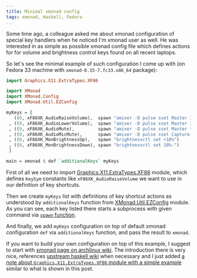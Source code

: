 ```yaml
---
title: Minimal xmonad config
tags: xmonad, Haskell, Fedora
...
```


Some time ago, a colleague asked me about xmonad configuration of special key
handlers when he noticed I'm xmonad user as well. He was interested in as
simple as possible xmonad config file which defines actions for for volume and
brightness control keys found on all recent laptops.

<!--more-->

So let's see the minimal example of such configuration I come up with (on
Fedora 33 machine with `xmonad-0.15-7.fc33.x86_64` package):

``` haskell
import Graphics.X11.ExtraTypes.XF86

import XMonad
import XMonad.Config
import XMonad.Util.EZConfig

myKeys = [
   ((0, xF86XK_AudioRaiseVolume),  spawn "amixer -D pulse sset Master 10%+")
 , ((0, xF86XK_AudioLowerVolume),  spawn "amixer -D pulse sset Master 10%-")
 , ((0, xF86XK_AudioMute),         spawn "amixer -D pulse sset Master toggle")
 , ((0, xF86XK_AudioMicMute),      spawn "amixer -D pulse sset Capture toggle")
 , ((0, xF86XK_MonBrightnessUp),   spawn "brightnessctl set +10%")
 , ((0, xF86XK_MonBrightnessDown), spawn "brightnessctl set 10%-")
 ]

main = xmonad $ def `additionalKeys` myKeys
```

First of all we need to import
[Graphics.X11.ExtraTypes.XF86](https://hackage.haskell.org/package/X11-1.9.2/docs/Graphics-X11-ExtraTypes-XF86.html)
module, which defines `KeySym` constants like `xF86XK_AudioRaiseVolume` we want
to use in our definition of key shortcuts.

Then we create `myKeys` list with definitions of key shortcut actions as
understood by `additionalKeys` function from
[XMonad.Util.EZConfig](https://hackage.haskell.org/package/xmonad-contrib-0.16/docs/XMonad-Util-EZConfig.html)
module. As you can see, each key listed there starts a subprocess with given
command via [`spawn` function](https://hackage.haskell.org/package/xmonad-contrib-0.16/docs/XMonad-Config-Prime.html#v:spawn).

And finally, we add `myKeys` configuration on top of default xmonad
configuration `def` via `additionalKeys` function, and pass the result
to `xmonad`.

If you want to build your own configuration on top of this example, I suggest
to start with [xmonad page on archlinux
wiki](https://wiki.archlinux.org/index.php/Xmonad#Configuration). The
introduction there is very nice, references [upstream haskell
wiki](https://wiki.haskell.org/Xmonad/Config_archive) when necessary and I just
added [a note about `Graphics.X11.ExtraTypes.XF86` module with a simple
example](https://wiki.archlinux.org/index.php/Xmonad#Targeting_unbound_keys)
similar to what is shown in this post.
